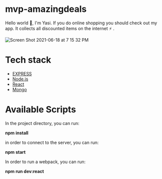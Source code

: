 # mvp-amazingdeals
Hello world 👋, I'm Yasi.
If you do online shopping you should check out my app. It collects all discounted items on the internet ⚡ .

![Screen Shot 2021-06-18 at 7 15 32 PM](https://user-images.githubusercontent.com/53870209/122628527-5d47d980-d06b-11eb-8cec-c4416010bd11.png)


# Tech stack
* [EXPRESS](https://expressjs.com/)
* [Node.js](https://nodejs.org/en/)
* [React](https://reactjs.org/)
* [Mongo](https://www.mongodb.com/)


# Available Scripts

In the project directory, you can run:

**npm install**

in order to connect to the server, you can run:

**npm start**

In order to run a webpack, you can run:

**npm run dev:react**
